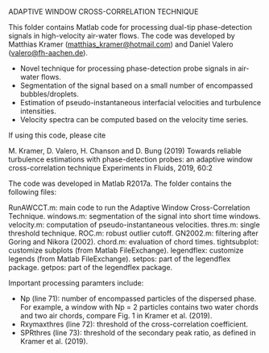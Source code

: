ADAPTIVE WINDOW CROSS-CORRELATION TECHNIQUE

This folder contains Matlab code for processing dual-tip phase-detection
signals in high-velocity air-water flows. The code was developed by 
Matthias Kramer (matthias_kramer@hotmail.com) and Daniel Valero (valero@fh-aachen.de).

- Novel technique for processing phase-detection probe signals in air-water flows.
- Segmentation of the signal based on a small number of encompassed bubbles/droplets.
- Estimation of pseudo-instantaneous interfacial velocities and turbulence intensities.
- Velocity spectra can be computed based on the velocity time series.

If using this code, please cite

M. Kramer, D. Valero, H. Chanson and D. Bung (2019)
Towards reliable turbulence estimations with phase-detection probes:
an adaptive window cross-correlation technique
Experiments in Fluids, 2019, 60:2


The code was developed in Matlab R2017a. The folder contains the following files:

RunAWCCT.m: main code to run the Adaptive Window Cross-Correlation Technique.
windows.m: segmentation of the signal into short time windows.
velocity.m: computation of pseudo-instantaneous velocities.
thres.m: single threshold technique.
ROC.m: robust outlier cutoff.
GN2002.m: filtering after Goring and Nikora (2002).
chord.m: evaluation of chord times.
tightsubplot: customize subplots (from Matlab FileExchange).
legendflex: customize legends (from Matlab FileExchange).
setpos: part of the legendflex package.
getpos: part of the legendflex package. 

Important processing paramters include:
- Np (line 71): number of encompassed particles of the dispersed phase. For example, a window with 
Np = 2 particles contains two water chords and two air chords, compare Fig. 1 in Kramer et al. (2019).
- Rxymaxthres (line 72): threshold of the cross-correlation coefficient.
- SPRthres (line 73): threshold of the secondary peak ratio, as defined in Kramer et al. (2019).
 
